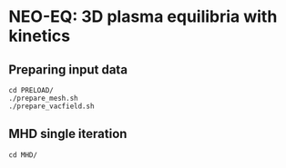NEO-EQ: 3D plasma equilibria with kinetics
==========================================

Preparing input data
--------------------
    cd PRELOAD/
    ./prepare_mesh.sh
    ./prepare_vacfield.sh

MHD single iteration
--------------------
    cd MHD/
